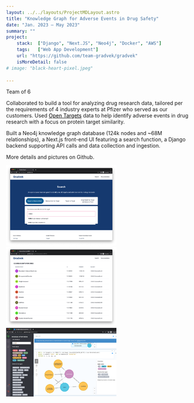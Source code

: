 ```yaml
---
layout: ../../layouts/ProjectMDLayout.astro
title: "Knowledge Graph for Adverse Events in Drug Safety"
date: "Jan. 2023 – May 2023"
summary: ""
project:
    stack:  ["Django", "Next.JS", "Neo4j", "Docker", "AWS"]
    tags:   ["Web App Development"]
    url: "https://github.com/team-gradvek/gradvek"
    isMoreDetail: false
# image: "black-heart-pixel.jpeg"

---
```

Team of 6     	       
<p>Collaborated to build a tool for analyzing drug research data, tailored per the requirements of 4 industry experts at Pfizer who served as our customers. Used <a href="https://www.opentargets.org" target=_blank>Open Targets</a> data to help identify adverse events in drug research with a focus on protein target similarity.</p>

<p>Built a Neo4j knowledge graph database (124k nodes and ~68M relationships), a Next.js front-end UI featuring a search function, a Django backend supporting API calls and data collection and ingestion.</p>

<p>More details and pictures on Github.</p>
<img src="../images/search1.png" alt="Project Image1" style="width:300px">

<img src="../images/result1.png" alt="Project Image2" style="width:300px">

<img src="../images/kg.png" alt="Project Image4" style="width:300px">


<style>

    /* To refactor... */

    @import url('https://fonts.googleapis.com/css2?family=DM+Serif+Display&display=swap');

    a:link { 
      text-decoration-line: underline;
      color: black;}
    a:visited { text-decoration: none;color: black; }
    a:hover { 
      background:  #efdefc;
      text-decoration: line-through;
      text-decoration-thickness: 1px; } 
    a:active { text-decoration: none; color: black; }  
</style>

